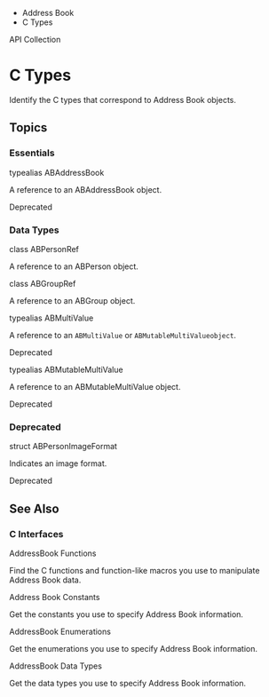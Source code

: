 

- Address Book
-  C Types 

API Collection

# C Types

Identify the C types that correspond to Address Book objects.

## Topics

### Essentials

typealias ABAddressBook

A reference to an ABAddressBook object.

Deprecated

### Data Types

class ABPersonRef

A reference to an ABPerson object.

class ABGroupRef

A reference to an ABGroup object.

typealias ABMultiValue

A reference to an `ABMultiValue` or `ABMutableMultiValueobject`.

Deprecated

typealias ABMutableMultiValue

A reference to an ABMutableMultiValue object.

Deprecated

### Deprecated

struct ABPersonImageFormat

Indicates an image format.

Deprecated

## See Also

### C Interfaces

AddressBook Functions

Find the C functions and function-like macros you use to manipulate Address Book data.

Address Book Constants

Get the constants you use to specify Address Book information.

AddressBook Enumerations

Get the enumerations you use to specify Address Book information.

AddressBook Data Types

Get the data types you use to specify Address Book information.

